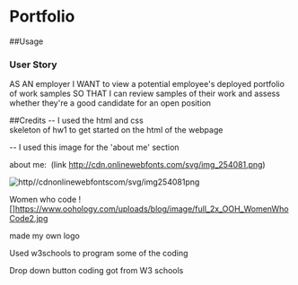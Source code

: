 <h1>Portfolio</h1>

##Usage

### User Story
AS AN employer
I WANT to view a potential employee's deployed portfolio of work samples
SO THAT I can review samples of their work and assess whether they're a good candidate for an open position

##Credits
-- I used the html and css skeleton of hw1 to get started on the html of the webpage

-- I used this image for the 'about me' section

 about me:  (link http://cdn.onlinewebfonts.com/svg/img_254081.png)

 ![http//cdnonlinewebfontscom/svg/img254081png](http://cdn.onlinewebfonts.com/svg/img_254081.png) 

Women who code
![]https://www.oohology.com/uploads/blog/image/full_2x_OOH_WomenWhoCode2.jpg

made my own logo

Used w3schools to program some of the coding

Drop down button coding got from W3 schools